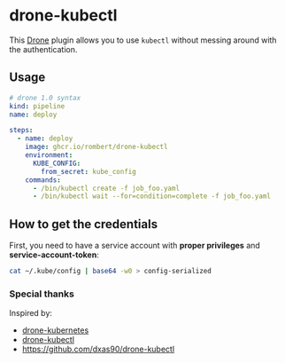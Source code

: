 # drone-kubectl

This [Drone](https://drone.io/) plugin allows you to use `kubectl` without messing around with the authentication.

## Usage

```yaml
# drone 1.0 syntax
kind: pipeline
name: deploy

steps:
  - name: deploy
    image: ghcr.io/rombert/drone-kubectl
    environment:
      KUBE_CONFIG:
        from_secret: kube_config
    commands:
      - /bin/kubectl create -f job_foo.yaml
      - /bin/kubectl wait --for=condition=complete -f job_foo.yaml
```

## How to get the credentials

First, you need to have a service account with **proper privileges** and **service-account-token**:
```bash
cat ~/.kube/config | base64 -w0 > config-serialized
```

### Special thanks

Inspired by:
- [drone-kubernetes](https://github.com/honestbee/drone-kubernetes)
- [drone-kubectl](https://github.com/sinlead/drone-kubectl)
- https://github.com/dxas90/drone-kubectl
